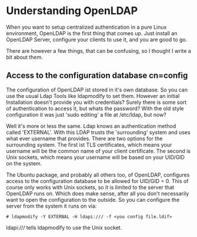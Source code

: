 # Understanding OpenLDAP

When you want to setup centralized authentication in a pure Linux environment, OpenLDAP is the first thing that comes up.
Just install an OpenLDAP Server, configure your clients to use it, and you are good to go.

There are however a few things, that can be confusing, so I thought I write a bit about them.

## Access to the configuration database cn=config
The configuration of OpenLDAP ist stored in it's own database. So you can use the usual Ldap Tools like ldapmodify to set them. However
an initial Installation doesn't provide you with credentials? Surely there is some sort of authentication to access it, but whats the password?
With the old style configuration it was just 'sudo editing' a file at /etc/ldap, but now?

Well it's more or less the same. Ldap knows an authentication method called 'EXTERNAL'. With this LDAP trusts the 'surrounding' system and uses
what ever username that provides. There are two options for the surrounding system. The first ist TLS certificates, which means your username will
be the common name of your client certificate. The second is Unix sockets, which means your username will be based on your UID/GID on the system.

The Ubuntu package, and probably all others too, of OpenLDAP, configures access to the configuration database to be allowed for UID/GID = 0. This
of course only works with Unix sockets, so it is limited to the server that OpenLDAP runs on. Which does make sense, after all you don't necessarily
want to open the configuration to the outside. So you can configure the server from the system it runs on via:

    # ldapmodify -Y EXTERNAL -H ldapi:/// -f <you config file.ldif>

ldapi:/// tells ldapmodify to use the Unix socket. 